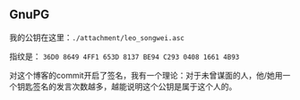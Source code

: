 GnuPG
-----

我的公钥在这里：`./attachment/leo_songwei.asc`

指纹是：
`36D0 8649 4FF1 653D 8137 BE94 C293 0408 1661 4B93`

对这个博客的commit开启了签名，我有一个理论：对于未曾谋面的人，他/她用一个钥匙签名的发言次数越多，越能说明这个公钥是属于这个人的。
